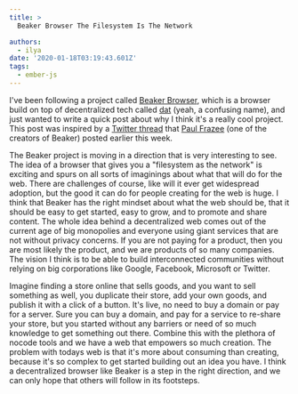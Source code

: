 ```yaml
---
title: >
  Beaker Browser The Filesystem Is The Network

authors:
  - ilya
date: '2020-01-18T03:19:43.601Z'
tags:
  - ember-js
---
```

I've been following a project called [Beaker Browser](https://beakerbrowser.com/), which is a browser build on top of decentralized tech called [dat](https://dat.foundation/) (yeah, a confusing name), and just wanted to write a quick post about why I think it's a really cool project. This post was inspired by a [Twitter thread](https://twitter.com/pfrazee/status/1217049494363295744) that [Paul Frazee](https://twitter.com/pfrazee) (one of the creators of Beaker) posted earlier this week.

The Beaker project is moving in a direction that is very interesting to see. The idea of a browser that gives you a "filesystem as the network" is exciting and spurs on all sorts of imaginings about what that will do for the web. There are challenges of course, like will it ever get widespread adoption, but the good it can do for people creating for the web is huge. I think that Beaker has the right mindset about what the web should be, that it should be easy to get started, easy to grow, and to promote and share content. The whole idea behind a decentralized web comes out of the current age of big monopolies and everyone using giant services that are not without privacy concerns. If you are not paying for a product, then you are most likely the product, and we are products of so many companies. The vision I think is to be able to build interconnected communities without relying on big corporations like Google, Facebook, Microsoft or Twitter.

Imagine finding a store online that sells goods, and you want to sell something as well, you duplicate their store, add your own goods, and publish it with a click of a button. It's live, no need to buy a domain or pay for a server. Sure you can buy a domain, and pay for a service to re-share your store, but you started without any barriers or need of so much knowledge to get something out there. Combine this with the plethora of nocode tools and we have a web that empowers so much creation. The problem with todays web is that it's more about consuming than creating, because it's so complex to get started building out an idea you have. I think a decentralized browser like Beaker is a step in the right direction, and we can only hope that others will follow in its footsteps.


    
    
    
